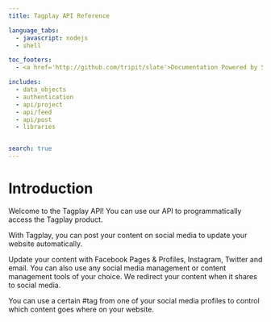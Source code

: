 ```yaml
---
title: Tagplay API Reference

language_tabs:
  - javascript: nodejs
  - shell

toc_footers:
  - <a href='http://github.com/tripit/slate'>Documentation Powered by Slate</a>

includes:
  - data_objects
  - authentication
  - api/project
  - api/feed
  - api/post
  - libraries


search: true
---
```


# Introduction

Welcome to the Tagplay API! You can use our API to programmatically access the Tagplay product.

With Tagplay, you can post your content on social media to update your website automatically.

Update your content with Facebook Pages & Profiles, Instagram, Twitter and email.
You can also use any social media management or content management tools of your choice.
We redirect your content when it shares to social media.

You can use a certain #tag from one of your social media profiles to control which content goes
where on your website.
